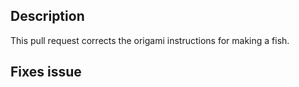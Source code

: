 ## Description

This pull request corrects the origami instructions
for making a fish.

## Fixes issue
